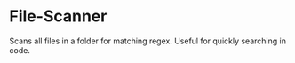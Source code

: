 # File-Scanner
Scans all files in a folder for matching regex. Useful for quickly searching in code.

